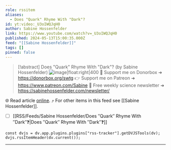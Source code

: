 ```yaml
---
role: rssitem
aliases:
  - Does "Quark" Rhyme With "Dark"?
id: yt:video:_U3oIWQJqH0
author: Sabine Hossenfelder
link: https://www.youtube.com/watch?v=_U3oIWQJqH0
published: 2024-05-13T15:00:35.000Z
feed: "[[Sabine Hossenfelder]]"
tags: []
pinned: false
---
```


> [!abstract] Does "Quark" Rhyme With "Dark"? (by Sabine Hossenfelder)
> ![image|float:right|400](https://i4.ytimg.com/vi/_U3oIWQJqH0/hqdefault.jpg) 💌 Support me on Donorbox ➜ https://donorbox.org/swtg 👉 Support me on Patreon ➜ https://www.patreon.com/Sabine 📩 Free weekly science newsletter ➜ https://sabinehossenfelder.com/newsletter/

🌐 Read article [online](https://www.youtube.com/watch?v=_U3oIWQJqH0). ⤴ For other items in this feed see [[Sabine Hossenfelder]].

- [ ] [[RSS/Feeds/Sabine Hossenfelder/Does ″Quark″ Rhyme With ″Dark″❓|Does ″Quark″ Rhyme With ″Dark″❓]]

~~~dataviewjs
const dvjs = dv.app.plugins.plugins["rss-tracker"].getDVJSTools(dv);
dvjs.rssItemHeader(dv.current());
~~~

- - -

